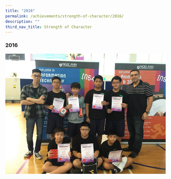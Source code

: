 ```yaml
---
title: "2016"
permalink: /achievements/strength-of-character/2016/
description: ""
third_nav_title: Strength of Character
---
```

### **2016**

![](/images/2016%20soc%20cca%201.jpg)

